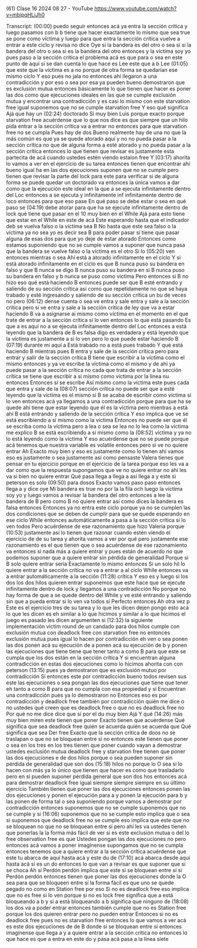 (61) Clase 16 2024 08 27 - YouTube
https://www.youtube.com/watch?v=mbipqHLiJh0

Transcript:
(00:00) puedo seguir entonces acá ya entra la sección crítica y luego pasamos con b b tiene que hacer exactamente lo mismo que sea true se pone como víctima y luego para que entra la sección crítica vuelve a entrar a este ciclo y revisa no dice Oye si la bandera es del otro o sea si si la bandera del otro o sea si es la bandera del otro entonces y la víctima soy yo pues paso a la sección crítica el problema acá es que para o sea en este punto de aquí si se dan cuenta lo que hace es Lee este que a b Lee
(01:05) que este que la víctima es a no porque de otra forma se quedarían ese mismo ciclo Y eso pues no jala no entonces ahí llegaron a una contradicción y por eso o sea por esa ya pueden bueno demostraron que es exclusión mutua entonces básicamente lo que tienen que hacer es poner las dos como que ejecuciones ideales en las que se cumple exclusión mutua y encontrar una contradicción y es casi lo mismo con este starvation free igual suponemos que no se cumple starvation free Y eso qué significa Ajá que hay un
(02:24) doctorado Sí muy bien Luis porque exacto porque starvation free acuérdense que lo que nos dice es que siempre que un hilo pida entrar a la sección crítica va a entrar no entonces para que starvation free no se cumpla Pues hay de dos Bueno realmente hay de una no que la más común es que ya se quede atorado aquí y no no pueda pasar a la sección crítica no que de alguna forma a esté atorado y no pueda pasar a la sección crítica entonces lo que tienen que revisar es justamente esta partecita de acá cuando ustedes estén viendo estaion free Y
(03:17) ahorita lo vamos a ver en el ejercicio de su tarea entonces tienen que encontrar ahí bueno igual ha en las dos ejecuciones suponen que no se cumple pero tienen que revisar la parte del lock para este para verificar si de alguna forma se puede quedar un doctorado va entonces la única vamos a dar como que la ejecución este ideal en la que a se ejecuta infinitamente dentro del Loc entonces a se ejecuta y infinitamente inf infinitamente dentro de loco entonces para que eso pase En qué paso se debe estar o sea en qué paso se
(04:19) debe atorar para que ha se ejecute infinitamente dentro de lock qué tiene que pasar en el 10 muy bien en el While Ajá para esto tiene que estar en el While en este de acá Este esperando hasta que el indicador deb se vuelva falso o la víctima sea B No hasta que este sea falso o la víctima ya no sea yo es decir sea B para poder pasar sí tiene que pasar alguna de esas dos para que yo deje de estar atorado Entonces como estamos suponiendo que no se cumple vamos a suponer que nunca pasa que la bandera se vuelve falso o la víctima es el otro Sí lo
(05:20) ven entonces mientras o sea Ahí está a atorado infinitamente en el ciclo Y si está atorado infinitamente en el ciclo es que B nunca puso su bandera en falso y que B nunca se digo B nunca puso su bandera en si B nunca puso su bandera en falso y b nunca se puso como victima Pero entonces si B no hizo eso qué está haciendo B entonces puede ser que B esté entrando y saliendo de su sección crítica así como que repetidamente no que se haya trabado y esté ingresando y saliendo de su sección crítica un bu de veces no pero
(06:12) dense cuenta o sea ve entra y sale entra y sale a la sección crítica pero si ve entra y sale a la sección crítica de ley que va a estar haciendo B va a asignarse aí mismo como víctima en el momento en el que trate de entrar a la sección crítica sí lo ven entonces lo que está pasando Es que a es aquí no a se ejecuta infinitamente dentro del Loc entonces a está leyendo que la bandera de B es falsa digo es verdadera y está leyendo que la víctima es justamente a si lo ven pero lo que puede estar haciendo B
(07:19) durante mi aquí a Está trabado no a está pues trabado Y qué está haciendo B mientras pues B entra y sale de la sección crítica pero para entrar y salir de la sección crítica B tiene que escribir a la víctima como el mismo entonces y ya ve escribe la víctima como el mismo y de ahí ya puede pasar a la sección crítica no cada que trata de entrar a la sección crítica se tiene que escribir a sí mismo como víctima por la línea nu entonces Entonces si se escribe Así mismo como la víctima este pues cada que entra y sale de la
(08:07) sección crítica no puede ser que a esté leyendo que la víctima es el mismo si B se acaba de escribir como víctima sí lo ven entonces acá ya llegamos a una contradicción porque para que ha se quede ahí tiene que estar leyendo que él es la víctima pero mientras a está ahí B está entrando y saliendo de la sección crítica Y eso implica que ve se está escribiendo a sí mismo como la víctima Entonces no puede ser que él se escriba como la víctima pero a lea o sea se lea no lo lea como la víctima me explico B se está escribiendo a sí mismo como la
(08:52) víctima y ya no lo está leyendo como la víctima Y eso acuérdense que no se puede porque acá tenemos que nuestra variable es volatile entonces pero si ve no quiere entrar Ah Exacto muy bien y eso es justamente como lo tienen ahí vamos eso es justamente o sea justamente así como pensaste Valera tienes que pensar en tu ejercicio porque en el ejercicio de la tarea porque eso les va a dar como que la respuesta supongamos que ve no quiere entrar no ahí les va si bien no quiere entrar Qué pasa llega a llega a así llega a y este si peterson es solo
(09:50) para dosos Exacto vamos paso paso entonces llega a y dice oye Mi bandera es true no por la la fila och luego la víctima soy yo y luego vamos a revisar la bandera del otro entonces a lee la bandera de B pero como B no quiere entrar así como dices la bandera es falsa entonces Entonces ya no entra este ciclo porque ya no se cumplen las dos condiciones que se deben de cumplir para que se quede esperando en ese ciclo While entonces automáticamente a pasa a la sección crítica sí lo ven todos Pero acuérdense de ese razonamiento que hizo Valeria porque
(10:53) justamente así lo tienen que razonar cuando estén viendo el ejercicio de de su tarea y ahorita vamos a ver por qué pero justamente ese razonamiento es el que tienen que o sea acuérdense de ese razonamiento va entonces si nada más a quiere entrar y pues están de acuerdo no que podemos suponer que a quiere entrar sin pérdida de generalidad Porque si B solo quiere entrar sería Exactamente lo mismo entonces Si un solo hil lo quiere entrar a la sección crítica no va a entrar a al ciclo While entonces va a entrar automáticamente a la sección
(11:28) crítica Y eso es y luego si los dos los dos hilos quieren entrar suponemos que este hace que se ejecute infinitamente dentro de lock y llegamos a una contradicción No porque no hay forma de que a se quede dentro del While y ve esté entrando y saliendo sin que a pueda entrar si lo ven va todos sí Perfecto entonces Ah otra vez p Este es el ejercicio tres de su tarea y lo que les dicen dejen pongo esto acá lo que les dicen es eh similar a lo que hicimos y similar a lo que hicimos el juego es pasado les dicen argumenten si
(12:32) la siguiente implementación victim round de un candado para dos hilos cumple con exclusión mutua con deadlock free con starvation free no entonces exclusión mutua pues igual lo hacen por contradicción eh ven o sea ponen las dos ponen acá su ejecución de a ponen acá su ejecución de b y ponen las ejecuciones que tiene tiene que tener tanto a como B para que este se cumpla que los dos están en la sección crítica Y si encuentran alguna contradicción en estas dos ejecuciones como lo hicimos ahorita con con peterson
(13:15) pues ya demostraron que es exclusión mutuo por contradicción Sí entonces este por contradicción bueno todos revisen sus este las ejecuciones o sea pongan las dos ejecuciones que tiene que tener eh tanto a como B para que no cumpla con esa propiedad y si Encuentran una contradicción pues ya lo demostraron no Entonces eso es por contradicción y deadlock free también por contradicción quién me dice o no ustedes qué creen que es deadlock free o que no es deadlock free no Por qué no me dice dice que sí por el du muy bien Ajá Y qué
(14:26) más muy bien miren este tienen que poner Exacto tienen que acuérdense Qué significa que sea deadlock free quién se acuerda quién se acuerda que Qué significa que sea Der free Exacto que la sección crítica de doos no se traslapan o que no se bloquean entre sí no entonces este tienen que poner o sea en los tres en los tres tienen que poner cuando vayan a demostrar ustedes exclusión mutua deadlock free y starvation free tienen que poner las dos ejecuciones e de dos hilos porque o sea pueden suponer sin pérdida de generalidad que son dos
(15:18) hilos no porque lo O sea si lo hacen con más ya lo único que tienen que hacer es como que trasladarlo pero en sí pueden suponer pérdida general que son dos hos entonces acá para demostrar deadlock free igual siempre siempre siempre en su último ejercicio También tienen que poner las dos ejecuciones entonces ponen las dos ejecuciones y ponen el ejecución para a y ponen la ejecución para b y las ponen de forma tal o sea suponiendo porque vamos a demostrar por contradicción entonces suponemos que no se cumple suponemos que no se cumple y si
(16:06) suponemos que no se cumple esto implica que o sea si suponemos que deadlock free no se cumple eso implica que este que no se bloquean no que no se bloquean entre sí pero ahí les va ustedes tienen que ponerlas la la forma más fácil de ver si es este exclusión mutua o del lo free observation free es que Ustedes pongan las dos ejecuciones no pero entonces acá vamos a poner imagínense supongamos que no se cumpla entonces tenemos que a quiere entrar a la sección crítica acuérdense que este tu abarca de aquí hasta acá y este du de
(17:10) acá abarca desde aquí hasta acá sí es un do entonces lo que van a revisar es que suponer que si se choca Ah sí Perdón perdón implica que este si se bloquean entre sí si Perdón perdón entonces tienen que poner las dos ejecuciones donde la O sea para que se bloqueen entre sí la forma fácil es que uno se quede pegado no como en Station free por eso Si no es deadlock free eso implica que no es free si lo ven porque si no es lock free significa que a está bloqueando a b y si a está bloqueando a b significa que ninguno de
(18:08) los dos va a poder entrar entonces también cumple que no es Station free porque los dos quieren entrar pero no pueden entrar Entonces si no es deadlock free pues no es starvation free entonces lo que vamos a ver acá es este dos ejecuciones de de B donde sí se bloquean entre sí entonces imagínense que llega a y a quiere entrar a la sección crítica no entonces lo que hace es que a entra en este do y pasa acá pasa a la línea siete
